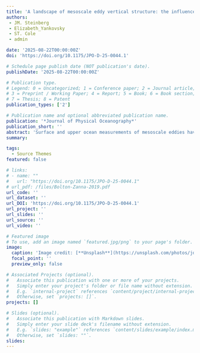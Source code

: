 ```yaml
---
title: 'A landscape of mesoscale eddy vertical structure: the influence of bathymetric slope and roughness on kinetic energy'
authors:
 - JM. Steinberg
 - Elizabeth_Yankovsky
 - ST. Cole
 - admin

date: '2025-08-22T00:00:00Z'
doi: 'https://doi.org/10.1175/JPO-D-25-0044.1'

# Schedule page publish date (NOT publication's date).
publishDate: '2025-08-22T00:00:00Z'

# Publication type.
# Legend: 0 = Uncategorized; 1 = Conference paper; 2 = Journal article;
# 3 = Preprint / Working Paper; 4 = Report; 5 = Book; 6 = Book section;
# 7 = Thesis; 8 = Patent
publication_types: ['2']

# Publication name and optional abbreviated publication name.
publication: '*Journal of Physical Oceanography*'
publication_short: ''
abstract: 'Surface and upper ocean measurements of mesoscale eddies have revealed the central role they play in ocean transport, but their interior and deep ocean characteristics remain under-sampled and under-explored. In this study, mooring arrays sampling with high vertical resolution and a high-resolution global atmosphere-ocean coupled simulation are used to characterize full-depth mesoscale eddy vertical structure. The vertical structure of eddy kinetic energy, e.g., partitioning of barotropic to baroclinic eddy kinetic energy or vertical modal structure, is shown to depend partly on bathymetric slope and roughness. This influence is contextualized alongside additional factors, such as latitude and vertical density stratification, to present a global landscape of vertical structure. Results generally reveal eddy vertical structure to decay with increasing depth, consistent with theoretical expectations relating to the roles of surface intensified stratification and buoyancy anomalies. However, at high latitudes and where the seafloor is markedly flat and smooth (approximately 20% of the ocean’s area), mesoscale eddy vertical structures are significantly more barotropic by an approximate factor of 2 to 5. From a climate modeling perspective, these results can inform the construction, implementation, and improvement of energetics parameterizations that account for the the under-representation of mesoscale eddies and their effects. They also offer expectation as to a landscape of eddy vertical structure to be used in inferring vertical structure from surface measurements.'
summary: 

tags:
  - Source Themes
featured: false

# links:
# - name: ""
#   url: "https://doi.org/10.1175/JPO-D-25-0044.1"
# url_pdf: /files/Bolton-Zanna-2019.pdf
url_code: ''
url_dataset: ''
url_DOI: 'https://doi.org/10.1175/JPO-D-25-0044.1'
url_project: ''
url_slides: ''
url_source: ''
url_video: ''

# Featured image
# To use, add an image named `featured.jpg/png` to your page's folder.
image:
  caption: 'Image credit: [**Unsplash**](https://unsplash.com/photos/jdD8gXaTZsc)'
  focal_point: ''
  preview_only: false

# Associated Projects (optional).
#   Associate this publication with one or more of your projects.
#   Simply enter your project's folder or file name without extension.
#   E.g. `internal-project` references `content/project/internal-project/index.md`.
#   Otherwise, set `projects: []`.
projects: []

# Slides (optional).
#   Associate this publication with Markdown slides.
#   Simply enter your slide deck's filename without extension.
#   E.g. `slides: "example"` references `content/slides/example/index.md`.
#   Otherwise, set `slides: ""`.
slides:
---
```

